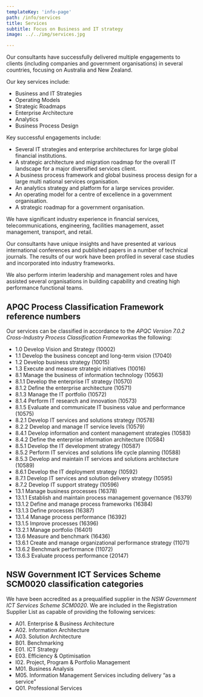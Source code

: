 ```yaml
---
templateKey: 'info-page'
path: /info/services
title: Services
subtitle: Focus on Business and IT strategy
image: ../../img/services.jpg

---
```



Our consultants have successfully delivered multiple engagements to clients (including companies and government organisations) in several countries, focusing on Australia and New Zealand.

Our key services include:

* Business and IT Strategies
* Operating Models
* Strategic Roadmaps
* Enterprise Architecture
* Analytics
* Business Process Design

Key successful engagements include:

* Several IT strategies and enterprise architectures for large global financial institutions.
* A strategic architecture and migration roadmap for the overall IT landscape for a major diversified services client.
* A business process framework and global business process design for a large multi national services organisation.
* An analytics strategy and platform for a large services provider.
* An operating model for a centre of excellence in a government organisation.
* A strategic roadmap for a government organisation.

We have significant industry experience in financial services, telecommunications, engineering, facilities management, asset management, transport, and retail.

Our consultants have unique insights and have presented at various international conferences and published papers in a number of technical journals. The results of our work have been profiled in several case studies and incorporated into industry frameworks.

We also perform interim leadership and management roles and have assisted several organisations in building capability and creating high performance functional teams.

## APQC Process Classification Framework reference numbers

Our services can be classified in accordance to the *APQC Version 7.0.2 Cross-Industry Process Classification Framework*as the following:

* 1.0 Develop Vision and Strategy (10002)
* 1.1 Develop the business concept and long-term vision (17040)
* 1.2 Develop business strategy (10015)
* 1.3 Execute and measure strategic initiatives (10016)
* 8.1 Manage the business of information technology (10563)
* 8.1.1 Develop the enterprise IT strategy (10570)
* 8.1.2 Define the enterprise architecture (10571)
* 8.1.3 Manage the IT portfolio (10572)
* 8.1.4 Perform IT research and innovation (10573)
* 8.1.5 Evaluate and communicate IT business value and performance (10575)
* 8.2.1 Develop IT services and solutions strategy (10578)
* 8.2.2 Develop and manage IT service levels (10579)
* 8.4.1 Develop information and content management strategies (10583)
* 8.4.2 Define the enterprise information architecture (10584)
* 8.5.1 Develop the IT development strategy (10587)
* 8.5.2 Perform IT services and solutions life cycle planning (10588)
* 8.5.3 Develop and maintain IT services and solutions architecture (10589)
* 8.6.1 Develop the IT deployment strategy (10592)
* 8.7.1 Develop IT services and solution delivery strategy (10595)
* 8.7.2 Develop IT support strategy (10596)
* 13.1 Manage business processes (16378)
* 13.1.1 Establish and maintain process management governance (16379)
* 13.1.2 Define and manage process frameworks (16384)
* 13.1.3 Define processes (16387)
* 13.1.4 Manage process performance (16392)
* 13.1.5 Improve processes (16396)
* 13.2.1 Manage portfolio (16401)
* 13.6 Measure and benchmark (16436)
* 13.6.1 Create and manage organizational performance strategy (11071)
* 13.6.2 Benchmark performance (11072)
* 13.6.3 Evaluate process performance (20147)

## NSW Government ICT Services Scheme SCM0020 classification categories

We have been accredited as a prequalified supplier in the *NSW Government ICT Services Scheme SCM0020*. We are included in the Registration Supplier List as capable of providing the following services:

* A01. Enterprise & Business Architecture
* A02. Information Architecture
* A03. Solution Architecture
* B01. Benchmarking
* E01. ICT Strategy
* E03. Efficiency & Optimisation
* I02. Project, Program & Portfolio Management
* M01. Business Analysis
* M05. Information Management Services including delivery “as a service”
* Q01. Professional Services